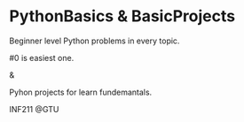 # PythonBasics & BasicProjects

Beginner level Python problems in every topic.

#0 is easiest one.

&

Pyhon projects for learn fundemantals.

INF211 @GTU
